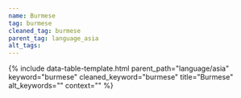 ```yaml
---
name: Burmese
tag: burmese
cleaned_tag: burmese
parent_tag: language_asia
alt_tags: 
---
```


{% include data-table-template.html 
  parent_path="language/asia" 
  keyword="burmese" 
  cleaned_keyword="burmese" 
  title="Burmese"
  alt_keywords=""
  context=""
%}

